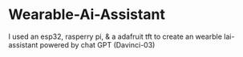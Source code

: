 # Wearable-Ai-Assistant
I used an esp32, rasperry pi, &amp; a adafruit tft to create an wearble lai-assistant powered by chat GPT (Davinci-03)
